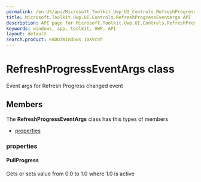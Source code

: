 ```yaml
---
permalink: /en-US/api/Microsoft_Toolkit_Uwp_UI_Controls_RefreshProgressEventArgs.htm
title: Microsoft.Toolkit.Uwp.UI.Controls.RefreshProgressEventArgs API 
description: API page for Microsoft.Toolkit.Uwp.UI.Controls.RefreshProgressEventArgs
keywords: windows, app, toolkit, UWP, API
layout: default
search.product: eADQiWindows 10XVcnh
---
```



# RefreshProgressEventArgs class

Event args for Refresh Progress changed event

## Members

The **RefreshProgressEventArgs** class has this types of members

* [properties](#properties)

### properties

#### PullProgress

Gets or sets value from 0.0 to 1.0 where 1.0 is active

